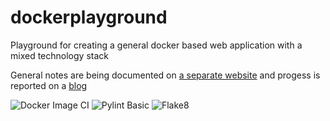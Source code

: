 # dockerplayground
Playground for creating a general docker based web application with a mixed technology stack

General notes are being documented on [a separate website](https://varkenvarken.github.io/dockerplayground/index.html) and progess is reported on a [blog](https://dockerplayground.michelanders.nl/)

![Docker Image CI](https://github.com/varkenvarken/dockerplayground/workflows/Docker%20Image%20CI/badge.svg)
![Pylint Basic](https://github.com/varkenvarken/dockerplayground/workflows/Pylint%20Basic/badge.svg)
![Flake8](https://github.com/varkenvarken/dockerplayground/workflows/Flake8/badge.svg)
